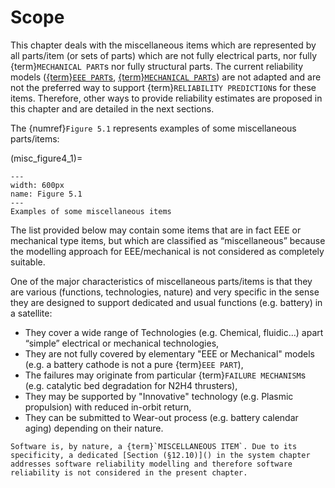# Scope

This chapter deals with the miscellaneous items which are represented by all parts/item (or sets of parts) which are not fully electrical parts, nor fully {term}`MECHANICAL PART`s nor fully structural parts. The current reliability models ([{term}`EEE PART`s](../../eee/mainEEE.md), [{term}`MECHANICAL PART`s](../../mechanical/handbook/introduction.md)) are not adapted and are not the preferred way to support {term}`RELIABILITY PREDICTION`s for these items. Therefore, other ways to provide reliability estimates are proposed in this chapter and are detailed in the next sections.

The {numref}`Figure 5.1` represents examples of some miscellaneous parts/items:

(misc_figure4_1)=
```{figure} ../../picture/figure4_1.png
---
width: 600px
name: Figure 5.1
---
Examples of some miscellaneous items
```

The list provided below may contain some items that are in fact EEE or mechanical type items, but which are classified as “miscellaneous” because the modelling approach for EEE/mechanical is not considered as completely suitable.

One of the major characteristics of miscellaneous parts/items is that they are various (functions, technologies, nature) and very specific in the sense they are designed to support dedicated and usual functions (e.g. battery) in a satellite:

* They cover a wide range of Technologies (e.g. Chemical, fluidic…) apart “simple” electrical or mechanical technologies,
* They are not fully covered by elementary "EEE or Mechanical" models (e.g. a battery cathode is not a pure {term}`EEE PART`),
* The failures may originate from particular {term}`FAILURE MECHANISM`s (e.g. catalytic bed degradation for N2H4 thrusters),
* They may be supported by "Innovative" technology (e.g. Plasmic propulsion) with reduced in-orbit return,
* They can be submitted to Wear-out process (e.g. battery calendar aging) depending on their nature.

```{note}
Software is, by nature, a {term}`MISCELLANEOUS ITEM`. Due to its specificity, a dedicated [Section (§12.10)]() in the system chapter addresses software reliability modelling and therefore software reliability is not considered in the present chapter.
```